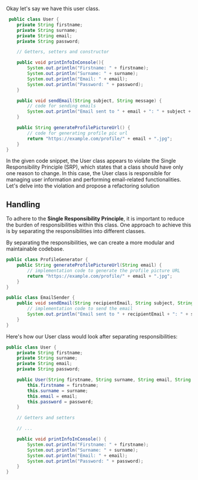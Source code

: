 Okay let's say we have this user class.


```java
 public class User {
    private String firstname;
    private String surname;
    private String email;
    private String password;

    // Getters, setters and constructor

    public void printInfoInConsole(){
        System.out.println("Firstname: " + firstname);
        System.out.println("Surname: " + surname);
        System.out.println("Email: " + email);
        System.out.println("Password: " + password);
    }

    public void sendEmail(String subject, String message) {
        // code for sending emails
        System.out.println("Email sent to " + email + ": " + subject + " - " + message);
    }

    public String generateProfilePictureUrl() {
        // code for generating profile pic url
        return "https://example.com/profile/" + email + ".jpg";
    }
}

```
   
In the given code snippet, the User class appears to violate the Single Responsibility Principle (SRP), which states that a class should have only one reason to change. In this case, the User class is responsible for managing user information and performing email-related functionalities. Let's delve into the violation and propose a refactoring solution

## Handling
To adhere to the **Single Responsibility Principle**, it is important to reduce the burden of responsibilities within this class. One approach to achieve this is by separating the responsibilities into different classes.

By separating the responsibilities, we can create a more modular and maintainable codebase.

```java
public class ProfileGenerator {
    public String generateProfilePictureUrl(String email) {
        // implementation code to generate the profile picture URL
        return "https://example.com/profile/" + email + ".jpg";
    }
}

```
```java
public class EmailSender {
    public void sendEmail(String recipientEmail, String subject, String message) {
        // implementation code to send the email
        System.out.println("Email sent to " + recipientEmail + ": " + subject + " - " + message);
    }
}
```
Here's how our User class would look after separating responsibilities:
```java
public class User {
    private String firstname;
    private String surname;
    private String email;
    private String password;

    public User(String firstname, String surname, String email, String password) {
        this.firstname = firstname;
        this.surname = surname;
        this.email = email;
        this.password = password;
    }

    // Getters and setters

    // ...

    public void printInfoInConsole() {
        System.out.println("Firstname: " + firstname);
        System.out.println("Surname: " + surname);
        System.out.println("Email: " + email);
        System.out.println("Password: " + password);
    }
}
```
